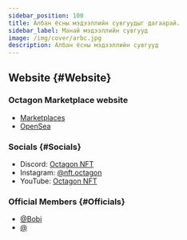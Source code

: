 ```yaml
---
sidebar_position: 100
title: Албан ёсны мэдээллийн сувгуудыг дагаарай.
sidebar_label: Манай мэдээллийн сувгууд
image: /img/cover/arbc.jpg
description: Албан ёсны мэдээллийн сувгууд
---
```


## Website {#Website}

### Octagon Marketplace website

- [Marketplaces](https://octagon.mn/)
- [OpenSea](https://opensea.io/collection/)

### Socials {#Socials}

- Discord: [Octagon NFT](https://discord.gg/YeyYYTvfUK)
- Instagram: [@nft.octagon](https://www.instagram.com/nft.octagon/)
- YouTube: [Octagon NFT](https://www.youtube.com/channel/UCEBsPsB7Wqna1q5e-VrYeKQ)

### Official Members {#Officials}

- [@Bobi](https://octagon.mn/)
- [@](https://octagon.mn/)
